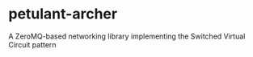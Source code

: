 petulant-archer
===============

A ZeroMQ-based networking library implementing the Switched Virtual Circuit pattern
